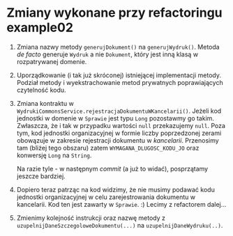 # Zmiany wykonane przy refactoringu example02

1. Zmiana nazwy metody `generujDokument()` na `generujWydruk()`. Metoda *de facto* generuje `Wydruk` a nie `Dokument`, który jest inną klasą w  rozpatrywanej domenie.

2. Uporządkowanie (i tak już skróconej) istniejącej implementacji metody. Podział metody i wyekstrachowanie metod prywatnych poprawiających czytelność kodu.

3. Zmiana kontraktu w `WydrukiCommonsService.rejestracjaDokumentuWKancelarii()`. Jeżeli kod jednostki w domenie w `Sprawie` jest typu `Long` pozostawmy go takim. Zwłaszcza, że i tak w przypadku wartości `null` przekazujemy `null`. Poza tym, kod jednostki organizacyjnej w formie liczby poprzedzonej zerami obowązuje w zakresie rejestracji dokumentu w *kancelarii*. Przenosimy tam (bliżej tego obszaru) zatem `WYMAGANA_DLUGOSC_KODU_JO` oraz konwersję `Long` na `String`.

   Na razie tyle - w następnym *commit* (a już to widać), posprzątamy jeszcze bardziej. 

4. Dopiero teraz patrząc na kod widzimy, że nie musimy podawać kodu jednostki organizacyjnej w celu zarejestrowania dokumentu w kancelarii. Kod ten jest zawarty w `Sprawie`. :) Lecimy z refactorem dalej...

5. Zmienimy kolejność instrukcji oraz nazwę metody z `uzupelnijDaneSzczegoloweDokumentu(...)` na `uzupelnijDaneWydruku(..)`.


